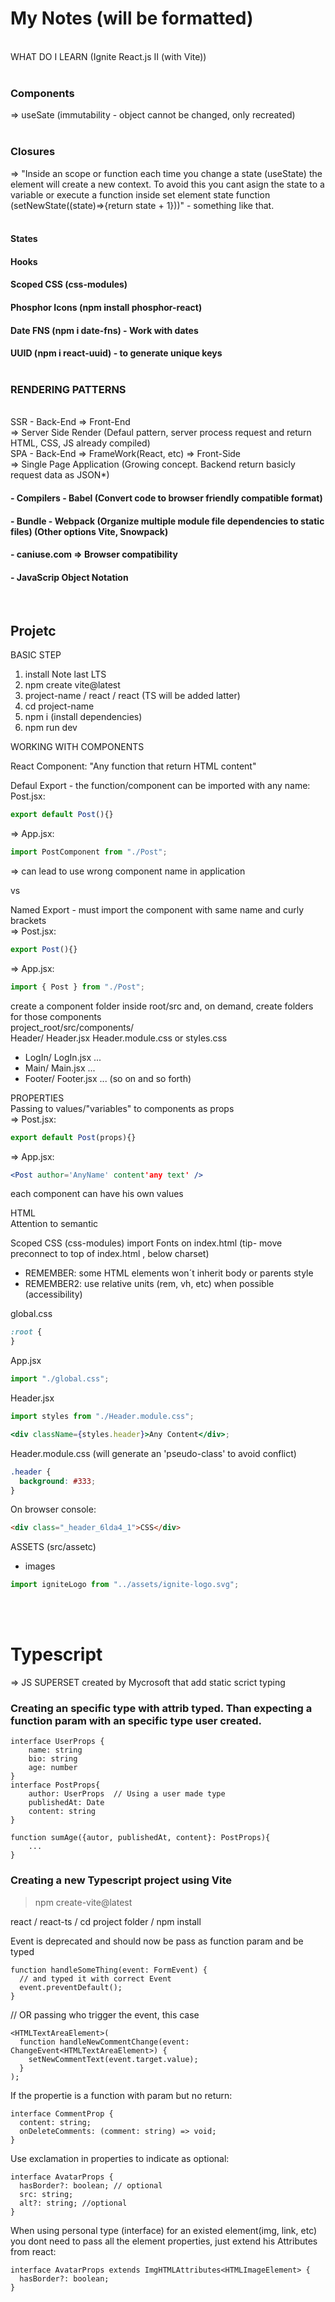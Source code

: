 # My Notes (will be formatted)

<br/>
WHAT DO I LEARN (Ignite React.js II (with Vite))<br/><br/>

### Components

=> useSate (immutability - object cannot be changed, only recreated)<br/><br/>

### Closures

=> "Inside an scope or function each time you change a state (useState) the element will create a new context. To avoid this you cant asign the state to a variable or execute a function inside set element state function (setNewState((state)=>{return state + 1}))" - something like that.<br/><br/>

#### States

#### Hooks

#### Scoped CSS (css-modules)

#### Phosphor Icons (npm install phosphor-react)

#### Date FNS (npm i date-fns) - Work with dates

#### UUID (npm i react-uuid) - to generate unique keys<br/><br/>

### RENDERING PATTERNS<br/>

<br/>SSR - Back-End => Front-End<br/>
=> Server Side Render (Defaul pattern, server process request and return HTML, CSS, JS already compiled)<br/>
SPA - Back-End => FrameWork(React, etc) => Front-Side<br/>
=> Single Page Application (Growing concept. Backend return basicly request data as JSON\*)<br/>

#### - Compilers - Babel (Convert code to browser friendly compatible format)<br/>

#### - Bundle - Webpack (Organize multiple module file dependencies to static files) (Other options Vite, Snowpack)<br/>

#### - caniuse.com => Browser compatibility

#### - JavaScrip Object Notation

<br/>

## Projetc<br/>

BASIC STEP<br/>

<ol>
<li>install Note last LTS</li>
<li>npm create vite@latest</li>
<li>project-name / react / react (TS will be added latter)</li>
<li>cd project-name</li>
<li>npm i (install dependencies)</li>
<li>npm run dev</li>
</ol>

WORKING WITH COMPONENTS<br/>

React Component: "Any function that return HTML content"<br/>

Defaul Export - the function/component can be imported with any name:<br/>
Post.jsx: <br/>

```jsx
export default Post(){}
```

=> App.jsx:<br/>

```jsx
import PostComponent from "./Post";
```

=> can lead to use wrong component name in application<br/>

vs<br/>

Named Export - must import the component with same name and curly brackets<br/>
=> Post.jsx:

```jsx
export Post(){}
```

=> App.jsx:

```jsx
import { Post } from "./Post";
```

create a component folder inside root/src and, on demand, create folders for those components<br/>
project_root/src/components/<br/>
Header/ Header.jsx Header.module.css or styles.css

<ul>
<li>LogIn/ LogIn.jsx ...</li>
<li>Main/ Main.jsx ...</li>
<li>Footer/ Footer.jsx ... (so on and so forth)</li>
</ul>

PROPERTIES<br/>
Passing to values/"variables" to components as props<br/>
=> Post.jsx:

```jsx
export default Post(props){}
```

=> App.jsx:

```jsx
<Post author='AnyName' content'any text' />
```

each component can have his own values<br/>

HTML<br/>
Attention to semantic<br/>

Scoped CSS (css-modules)
import Fonts on index.html (tip- move preconnect to top of index.html <head>, below charset)

- REMEMBER: some HTML elements won´t inherit body or parents style
- REMEMBER2: use relative units (rem, vh, etc) when possible (accessibility)

global.css

```css
:root {
}
```

App.jsx

```jsx
import "./global.css";
```

Header.jsx

```jsx
import styles from "./Header.module.css";

<div className={styles.header}>Any Content</div>;
```

Header.module.css (will generate an 'pseudo-class' to avoid conflict)

```css
.header {
  background: #333;
}
```

On browser console:

```html
<div class="_header_6lda4_1">CSS</div>
```

ASSETS (src/assetc)

- images<br/>

```jsx
import igniteLogo from "../assets/ignite-logo.svg";
```

<br/><br/>

# Typescript

=> JS SUPERSET created by Mycrosoft that add static scrict typing

### Creating an specific type with attrib typed. Than expecting a function param with an specific type user created.

```tsx
interface UserProps {
	name: string
	bio: string
	age: number
}
interface PostProps{
	author: UserProps  // Using a user made type
	publishedAt: Date
	content: string
}

function sumAge({autor, publishedAt, content}: PostProps){
	...
}
```

### Creating a new Typescript project using Vite

> npm create-vite@latest

react / react-ts / cd project folder / npm install

Event is deprecated and should now be pass as function param and be typed

```tsx
function handleSomeThing(event: FormEvent) {
  // and typed it with correct Event
  event.preventDefault();
}
```

// OR passing who trigger the event, this case

```tsx
<HTMLTextAreaElement>(
  function handleNewCommentChange(event: ChangeEvent<HTMLTextAreaElement>) {
    setNewCommentText(event.target.value);
  }
);
```

If the propertie is a function with param but no return:

```tsx
interface CommentProp {
  content: string;
  onDeleteComments: (comment: string) => void;
}
```

Use exclamation in properties to indicate as optional:

```tsx
interface AvatarProps {
  hasBorder?: boolean; // optional
  src: string;
  alt?: string; //optional
}
```

When using personal type (interface) for an existed element(img, link, etc) you dont need to pass all the element properties, just extend his Attributes from react:

```tsx
interface AvatarProps extends ImgHTMLAttributes<HTMLImageElement> {
  hasBorder?: boolean;
}
```
